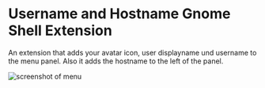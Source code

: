 # Username and Hostname Gnome Shell Extension
An extension that adds your avatar icon, user displayname und username to the menu panel.
Also it adds the hostname to the left of the panel.

![screenshot of menu](https://raw.githubusercontent.com/it-entwicklung-fg/Username-and-Hostname/master/screenshot-of-menu.png)